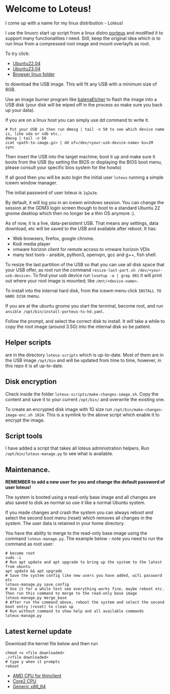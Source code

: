 # Welcome to Loteus!

I come up with a name for my linux distribution - Loteus!

I use the linuxrc start up script from a linux distro [porteus](http://www.porteus.org/) and modified it to support many functionalities I need. Still, keep the original idea which is to run linux from a compressed root image and mount overlayfs as root.

To try click:
- [Ubuntu22.04](https://mega.nz/file/0Aw0ySxR#A6iMdK25IJMVV7qvoAZdWeE6ExHpYo9dtS57t0-Bzqk) 
- [Ubuntu23.04](https://mega.nz/file/hcJymQDB#58YmGAlM5ZZEGo1l0tqDNs9LXfFMHwZbd8GvoPzvATY)
- [Browser linux folder](https://mega.nz/folder/gB5ShQII#_zlRO_lsbqZltxX1d7kcEQ)  

to download the USB image. This will fit any USB with a minimum size of 8GB.

Use an image burner program like [balenaEtcher](https://etcher.download/download-etcher/) to flash the image into a USB disk (your disk will be wiped off in the process so make sure you back up your data).

If you are on a linux host you can simply use dd command to write it.

```
# Put your USB in then run dmesg | tail -n 50 to see which device name is, like sda or sdb etc..
dmesg | tail -n 50
zcat <path-to-image.gz> | dd of=/dev/<your-usb-device-name> bs=1M 
sync
```

Then insert the USB into the target machine; boot it up and make sure it boots from the USB (by setting the BIOS or displaying the BIOS boot menu, please consult your specific bios system for the howto)

If all good then you will be auto login the initial user `loteus` running a simple icewm window manager.

The initial password of user loteus is `1q2w3e`.

By default, it will log you in an icewm windows session. You can change the session at the GDM3 login screen though to boot to a standard Ubuntu 22 gnome desktop which then no longer be a thin OS anymore :).

As of now, it is a live, data-persistent USB. That means any settings, data download, etc will be saved to the USB and available after reboot. It has:
- Web browsers, firefox, google chrome. 
- Kodi media player
- vmware horizon client for remote access to vmware horizon VDIs
- many text tools - ansible, python3, openvpn, gcc and g++, fish shell.

To resize the last partition of the USB so that you can use all disk space that your USB offer, as root run the command `resize-last-part.sh /dev/<your-usb-device>`. To find your usb device run `losetup -a | grep 001` it will print out where your root image is mounted; like `/mnt/<device-name>`.

To install into the internal hard disk, from the icewm menu click `INSTALL TO HARD DISK` menu.

If you are at the ubuntu gnome you start the terminal, become root, and run `ansible /opt/bin/install-porteus-to-hd.yaml`. 

Follow the prompt, and select the correct disk to install. It will take a while to copy the root image (around 3.5G) into the internal disk so be patient.

## Helper scripts
are in the directory `loteus-scripts` which is up-to-date. Most of them are in the USB image `/opt/bin` and will be updated from time to time, however, in this repo it is all up-to-date.

## Disk encryption

Check inside the folder `loteus-scripts/make-changes-image.sh`. Copy the content and save it to your current `/opt/bin/` and overwrite the existing one. 

To create an encrypted disk image with 1G size run `/opt/bin/make-changes-image-enc.sh 1024`. This is a symlink to the above script which enable it to encrypt the image.

## Script tools 

I have added a script that takes all loteus administration helpers. Run `/opt/bin/loteus-manage.py` to see what is available.

## Maintenance.

**REMEMBER to add a new user for you and change the default password of user loteus!**

The system is booted using a read-only base image and all changes are also saved to disk as normal so use it like
a normal Ubuntu system.

If you made changes and crash the system you can always reboot and select the second boot menu (reset) which removes all changes in the system. The user data is retained in your home directory.

You have the ability to merge to the read-only base image using the command `loteus-manage.py`. The example below - note you need to run the command as root user:

```
# become root 
sudo -i 
# Run apt update and apt upgrade to bring up the system to the latest from ubuntu 
apt update && apt upgrade 
# Save the system config like new users you have added, wifi password etc 
loteus-manage.py save_config
# Use it for a while test see everything works fine, maybe reboot etc. Then run this command to merge to the read-only base image 
loteus-manage.py merge_base
# After run the command above, reboot the system and select the second boot entry (reset) to clean up 
# Run without command to show help and all available commands
loteus-manage.py 
```

## Latest kernel update

Download the kernel file below and then run

```
chmod +x <file downloaded>
./<file downloaded>
# type y when it prompts 
reboot 
```

- [AMD CPU for thinclient](https://mega.nz/file/9cJw2aIK#oQ_aAY3s7Wl-BH21OQYVPE89xgZauM0IKSEpYuCmtpg)
- [Core2 CPU](https://mega.nz/file/sMJSQQyT#VX3n5ZjuKjZHhKfDg_mJ70jJR6qneQ_vWPlIT9uXvDw)
- [Generic x86_64](https://mega.nz/file/EYhRnZLC#OHc9YWXI9MIcTTv_PczA4lYF9MwYUrYWBBa6wVFMC_U)
